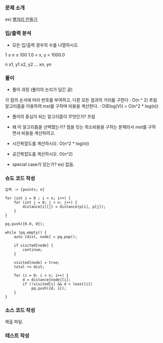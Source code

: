 ### 문제 소개
ex) [별자리 만들기](https://www.acmicpc.net/problem/4386)

### 입/출력 분석
- 모든 입/출력 경우의 수를 나열하시오.

1 ≤ n ≤ 100
1.0 < x, y < 1000.0

n
x1, y1
x2, y2
...
xn, yn

### 풀이
- 풀이 과정 (풀이의 논리가 담긴 글)

각 점의 순서에 따라 번호를 부여하고, 다른 모든 점과의 거리를 구한다 : O(n ^ 2)
프림 알고리즘을 이용하여 mst를 구하며 비용을 계산한다. : O(Elog(V)) = O(n^2 * log(n))
 
- 풀이의 중심이 되는 알고리즘이 무엇인가?
프림

- 왜 이 알고리즘을 선택했는가?
점을 잇는 최소비용을 구하는 문제라서 mst를 구하면서 비용을 계산하려고.

- 시간복잡도를 계산하시오. O(n^2 * log(n))

- 공간복잡도를 계산하시오. O(n^2)

- special case가 있는가?
ex) 없음.

### 슈도 코드 작성
```
입력 -> [points; n]

for (int i = 0 ; i < n; i++) {
	for (int j = 0; j < n; j++) {
		distance[i][j] = distance(p[i], p[j]);
	}
}

pq.push({0.0, 0});

while !pq.empty() {
	auto [dist, node] = pq.pop();

	if visited[node] {
		continue;
	}

	visited[node] = true;
	total += dist;

	for (i = 0; i < n; i++) {
		d = distance[node][i];
		if (!visited[i] && d < least[i])
			pq.push({d, i});
	}
}
```


### 소스 코드 작성
제출 파일.

### 테스트 작성
